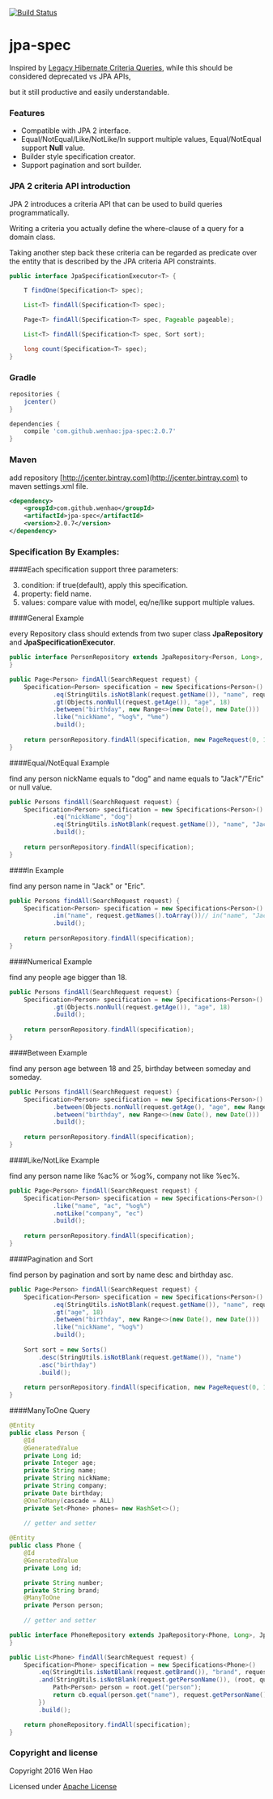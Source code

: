 [![Build Status](https://travis-ci.org/wenhao/jpa-spec.svg?branch=master)](https://travis-ci.org/wenhao/jpa-spec)

# jpa-spec

Inspired by [Legacy Hibernate Criteria Queries](https://docs.jboss.org/hibernate/orm/5.2/userguide/html_single/Hibernate_User_Guide.html#appendix-legacy-criteria), while this should be considered deprecated vs JPA APIs,

but it still productive and  easily understandable.

### Features

* Compatible with JPA 2 interface.
* Equal/NotEqual/Like/NotLike/In support multiple values, Equal/NotEqual support **Null** value.
* Builder style specification creator.
* Support pagination and sort builder.


### JPA 2 criteria API introduction

JPA 2 introduces a criteria API that can be used to build queries programmatically. 

Writing a criteria you actually define the where-clause of a query for a domain class.
 
Taking another step back these criteria can be regarded as predicate over the entity that is described by the JPA criteria API constraints.

```java
public interface JpaSpecificationExecutor<T> {

	T findOne(Specification<T> spec);

	List<T> findAll(Specification<T> spec);

	Page<T> findAll(Specification<T> spec, Pageable pageable);

	List<T> findAll(Specification<T> spec, Sort sort);

	long count(Specification<T> spec);
}

```

### Gradle

```groovy
repositories {
    jcenter()
}

dependencies {
    compile 'com.github.wenhao:jpa-spec:2.0.7'
}
```

### Maven

add repository [http://jcenter.bintray.com](http://jcenter.bintray.com) to maven settings.xml file.

```xml
<dependency>
    <groupId>com.github.wenhao</groupId>
    <artifactId>jpa-spec</artifactId>
    <version>2.0.7</version>
</dependency>
```

### Specification By Examples:

####Each specification support three parameters:

3. condition: if true(default), apply this specification.
1. property: field name.
2. values: compare value with model, eq/ne/like support multiple values.

####General Example

every Repository class should extends from two super class **JpaRepository** and **JpaSpecificationExecutor**.

```java
public interface PersonRepository extends JpaRepository<Person, Long>, JpaSpecificationExecutor<Person> {
}    
```

```java
public Page<Person> findAll(SearchRequest request) {
    Specification<Person> specification = new Specifications<Person>()
            .eq(StringUtils.isNotBlank(request.getName()), "name", request.getName())
            .gt(Objects.nonNull(request.getAge()), "age", 18)
            .between("birthday", new Range<>(new Date(), new Date()))
            .like("nickName", "%og%", "%me")
            .build();
            
    return personRepository.findAll(specification, new PageRequest(0, 15)); 
}
```

####Equal/NotEqual Example

find any person nickName equals to "dog" and name equals to "Jack"/"Eric" or null value.

```java
public Persons findAll(SearchRequest request) {
    Specification<Person> specification = new Specifications<Person>()
            .eq("nickName", "dog")
            .eq(StringUtils.isNotBlank(request.getName()), "name", "Jack", "Eric", null)
            .build();
            
    return personRepository.findAll(specification); 
}
```

####In Example

find any person name in "Jack" or "Eric".

```java
public Persons findAll(SearchRequest request) {
    Specification<Person> specification = new Specifications<Person>()
            .in("name", request.getNames().toArray())// in("name", "Jack", "Eric")
            .build();
            
    return personRepository.findAll(specification); 
}
```

####Numerical Example

find any people age bigger than 18. 

```java
public Persons findAll(SearchRequest request) {
    Specification<Person> specification = new Specifications<Person>()
            .gt(Objects.nonNull(request.getAge()), "age", 18)
            .build();
            
    return personRepository.findAll(specification); 
}
```

####Between Example

find any person age between 18 and 25, birthday between someday and someday.

```java
public Persons findAll(SearchRequest request) {
    Specification<Person> specification = new Specifications<Person>()
            .between(Objects.nonNull(request.getAge(), "age", new Range<>(18, 25))
            .between("birthday", new Range<>(new Date(), new Date()))
            .build();
            
    return personRepository.findAll(specification); 
}  
```

####Like/NotLike Example

find any person name like %ac% or %og%, company not like %ec%.

```java
public Page<Person> findAll(SearchRequest request) {
    Specification<Person> specification = new Specifications<Person>()
            .like("name", "ac", "%og%")
            .notLike("company", "ec")
            .build();
            
    return personRepository.findAll(specification); 
}
```

####Pagination and Sort

find person by pagination and sort by name desc and birthday asc.

```java
public Page<Person> findAll(SearchRequest request) {
    Specification<Person> specification = new Specifications<Person>()
            .eq(StringUtils.isNotBlank(request.getName()), "name", request.getName())
            .gt("age", 18)
            .between("birthday", new Range<>(new Date(), new Date()))
            .like("nickName", "%og%")
            .build();
            
    Sort sort = new Sorts()
        .desc(StringUtils.isNotBlank(request.getName()), "name")
        .asc("birthday")
        .build();
            
    return personRepository.findAll(specification, new PageRequest(0, 15, sort));
}
```

####ManyToOne Query

```java
@Entity
public class Person {
    @Id
    @GeneratedValue
    private Long id;
    private Integer age;
    private String name;
    private String nickName;
    private String company;
    private Date birthday;
    @OneToMany(cascade = ALL)
    private Set<Phone> phones= new HashSet<>();
    
    // getter and setter
```

```java
@Entity
public class Phone {
    @Id
    @GeneratedValue
    private Long id;

    private String number;
    private String brand;
    @ManyToOne
    private Person person;
    
    // getter and setter
```

```java
public interface PhoneRepository extends JpaRepository<Phone, Long>, JpaSpecificationExecutor<Phone> {
}
```

```java
public List<Phone> findAll(SearchRequest request) {
    Specification<Phone> specification = new Specifications<Phone>()
        .eq(StringUtils.isNotBlank(request.getBrand()), "brand", request.getBrand())
        .and(StringUtils.isNotBlank(request.getPersonName()), (root, query, cb) -> {
            Path<Person> person = root.get("person");
            return cb.equal(person.get("name"), request.getPersonName());
        })
        .build();

    return phoneRepository.findAll(specification);
}
```

### Copyright and license

Copyright 2016 Wen Hao

Licensed under [Apache License][1]

[1]: ./LICENSE